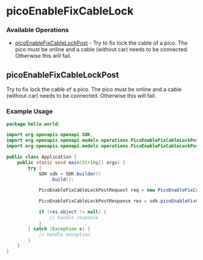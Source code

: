 # picoEnableFixCableLock

### Available Operations

* [picoEnableFixCableLockPost](#picoenablefixcablelockpost) - Try to fix lock the cable of a pico. The pico must be online and a cable (without car) needs to be connected. Otherwise this will fail.

## picoEnableFixCableLockPost

Try to fix lock the cable of a pico. The pico must be online and a cable (without car) needs to be connected. Otherwise this will fail.

### Example Usage

```java
package hello.world;

import org.openapis.openapi.SDK;
import org.openapis.openapi.models.operations.PicoEnableFixCableLockPostRequest;
import org.openapis.openapi.models.operations.PicoEnableFixCableLockPostResponse;

public class Application {
    public static void main(String[] args) {
        try {
            SDK sdk = SDK.builder()
                .build();

            PicoEnableFixCableLockPostRequest req = new PicoEnableFixCableLockPostRequest("tempora");            

            PicoEnableFixCableLockPostResponse res = sdk.picoEnableFixCableLock.picoEnableFixCableLockPost(req);

            if (res.object != null) {
                // handle response
            }
        } catch (Exception e) {
            // handle exception
        }
    }
}
```
